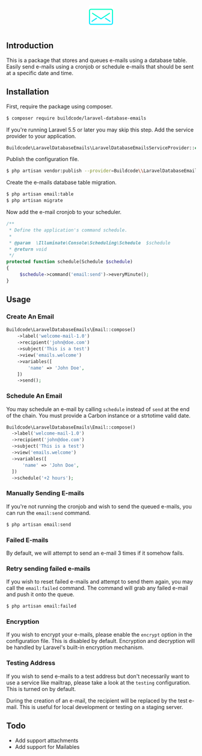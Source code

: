 <p align="center">
  <img src="/logo.png">
</p>

## Introduction

This is a package that stores and queues e-mails using a database table. Easily send e-mails using a cronjob or schedule e-mails that should be sent at a specific date and time.
## Installation

First, require the package using composer.

```bash
$ composer require buildcode/laravel-database-emails
```

If you're running Laravel 5.5 or later you may skip this step. Add the service provider to your application.

```php
Buildcode\LaravelDatabaseEmails\LaravelDatabaseEmailsServiceProvider::class,
```

Publish the configuration file.

```bash
$ php artisan vendor:publish --provider=Buildcode\\LaravelDatabaseEmails\\LaravelDatabaseEmailsServiceProvider
```

Create the e-mails database table migration.

```bash
$ php artisan email:table
$ php artisan migrate
```

Now add the e-mail cronjob to your scheduler.

```php
/**
 * Define the application's command schedule.
 *
 * @param  \Illuminate\Console\Scheduling\Schedule  $schedule
 * @return void
 */
protected function schedule(Schedule $schedule)
{
     $schedule->command('email:send')->everyMinute();
}
```

## Usage

### Create An Email

```php
Buildcode\LaravelDatabaseEmails\Email::compose()
    ->label('welcome-mail-1.0')
    ->recipient('john@doe.com')
    ->subject('This is a test')
    ->view('emails.welcome')
    ->variables([
        'name' => 'John Doe',
    ])
    ->send();
```

### Schedule An Email

You may schedule an e-mail by calling `schedule` instead of `send` at the end of the chain. You must provide a Carbon instance or a strtotime valid date.

```php
Buildcode\LaravelDatabaseEmails\Email::compose()
  ->label('welcome-mail-1.0')
  ->recipient('john@doe.com')
  ->subject('This is a test')
  ->view('emails.welcome')
  ->variables([
      'name' => 'John Doe',
  ])
  ->schedule('+2 hours');
```

### Manually Sending E-mails

If you're not running the cronjob and wish to send the queued e-mails, you can run the `email:send` command.

```bash
$ php artisan email:send
```

### Failed E-mails

By default, we will attempt to send an e-mail 3 times if it somehow fails.

### Retry sending failed e-mails

If you wish to reset failed e-mails and attempt to send them again, you may call the `email:failed` command. The command will grab any failed e-mail and push it onto the queue.

```bash
$ php artisan email:failed
```

### Encryption

If you wish to encrypt your e-mails, please enable the `encrypt` option in the configuration file. This is disabled by default. Encryption and decryption will be handled by Laravel's built-in encryption mechanism.

### Testing Address

If you wish to send e-mails to a test address but don't necessarily want to use a service like mailtrap, please take a look at the `testing` configuration. This is turned on by default.

During the creation of an e-mail, the recipient will be replaced by the test e-mail. This is useful for local development or testing on a staging server.

## Todo

- Add support attachments
- Add support for Mailables
